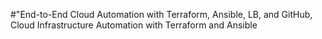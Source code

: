 #"End-to-End Cloud Automation with Terraform, Ansible, LB, and GitHub,
Cloud Infrastructure Automation with Terraform and Ansible

